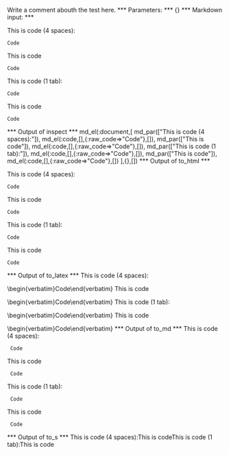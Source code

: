 Write a comment abouth the test here.
*** Parameters: ***
{}
*** Markdown input: ***

This is code (4 spaces):

    Code
This is code
    
    Code

This is code (1 tab):

	Code
This is code

	Code



*** Output of inspect ***
md_el(:document,[
	md_par(["This is code (4 spaces):"]),
	md_el(:code,[],{:raw_code=>"Code"},[]),
	md_par(["This is code"]),
	md_el(:code,[],{:raw_code=>"Code"},[]),
	md_par(["This is code (1 tab):"]),
	md_el(:code,[],{:raw_code=>"Code"},[]),
	md_par(["This is code"]),
	md_el(:code,[],{:raw_code=>"Code"},[])
],{},[])
*** Output of to_html ***
<p>This is code (4 spaces):</p>

<pre><code>Code</code></pre>

<p>This is code</p>

<pre><code>Code</code></pre>

<p>This is code (1 tab):</p>

<pre><code>Code</code></pre>

<p>This is code</p>

<pre><code>Code</code></pre>
*** Output of to_latex ***
This is code (4 spaces):

\begin{verbatim}Code\end{verbatim}
This is code

\begin{verbatim}Code\end{verbatim}
This is code (1 tab):

\begin{verbatim}Code\end{verbatim}
This is code

\begin{verbatim}Code\end{verbatim}
*** Output of to_md ***
This is code (4 spaces):

     Code

This is code

     Code

This is code (1 tab):

     Code

This is code

     Code
*** Output of to_s ***
This is code (4 spaces):This is codeThis is code (1 tab):This is code
